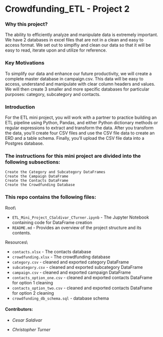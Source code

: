 # Crowdfunding_ETL - Project 2

### Why this project?
The ability to efficiently analyze and manipulate data is extremely important. We have 2 databases in excel files that are not in a clean and easy to access format. We set out to simplfiy and clean our data so that it will be easy to read, iterate upon and utilize for reference.

### Key Motivations
To simplify our data and enhance our future productivity, we will create a complete master database in campaign.csv. This data will be easy to access, understand and manipulate with clear column headers and values. We will then create 3 smaller and more specific databases for particular purposes: category, subcategory and contacts. 

### Introduction
For the ETL mini project, you will work with a partner to practice building an ETL pipeline using Python, Pandas, and either Python dictionary methods or regular expressions to extract and transform the data. After you transform the data, you'll create four CSV files and use the CSV file data to create an ERD and a table schema. Finally, you’ll upload the CSV file data into a Postgres database.


### The instructions for this mini project are divided into the following subsections:
    Create the Category and Subcategory DataFrames
    Create the Campaign DataFrame
    Create the Contacts DataFrame
    Create the Crowdfunding Database


### This repo contains the following files:

Root\
 - `ETL_Mini_Project_CSaldivar_CTurner.ipynb` - The Jupyter Notebook containing code for DataFrame creation
 - `README.md` - Provides an overview of the project structure and its contents.
    
Resources\
 - `contacts.xlsx` - The contacts database
 - `crowdfunding.xlsx` - The crowdfunding database
 - `category.csv` - cleaned and exported category DataFrame
 - `subcategory.csv` - cleaned and exported subcategory DataFrame
 - `campaign.csv` - cleaned and exported campaign DataFrame
 - `contacts_option_one.csv` - cleaned and exported contacts DataFrame for option 1 cleaning
 - `contacts_option_two.csv` - cleaned and exported contacts DataFrame for option 2 cleaning
 - `crowdfunding_db_schema.sql` - database schema


#### Contributors:
- *Cesar Saldivar*
  
- *Christopher Turner*
